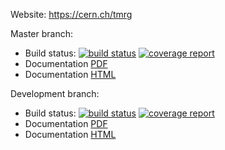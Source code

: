 Website: https://cern.ch/tmrg

Master branch:
   * Build status: [![build status](https://gitlab.cern.ch/skulis/tmrg/badges/master/build.svg)](https://gitlab.cern.ch/skulis/tmrg/commits/master) [![coverage report](https://gitlab.cern.ch/skulis/tmrg/badges/master/coverage.svg)](https://gitlab.cern.ch/skulis/tmrg/commits/master) 
   * Documentation [PDF](https://gitlab.cern.ch/skulis/tmrg/builds/artifacts/master/file/doc/build/latex/tmrg.pdf?job=doc_build_ubuntu) 
   * Documentation [HTML](https://gitlab.cern.ch/skulis/tmrg/builds/artifacts/master/file/doc/build/tmrg_doc_html.zip?job=doc_build_ubuntu)

Development branch:
   * Build status: [![build status](https://gitlab.cern.ch/skulis/tmrg/badges/skulis/build.svg)](https://gitlab.cern.ch/skulis/tmrg/commits/skulis) [![coverage report](https://gitlab.cern.ch/skulis/tmrg/badges/skulis/coverage.svg)](https://gitlab.cern.ch/skulis/tmrg/commits/skulis)
   * Documentation [PDF](https://gitlab.cern.ch/skulis/tmrg/builds/artifacts/skulis/file/doc/build/latex/tmrg.pdf?job=doc_build_ubuntu) 
   * Documentation [HTML](https://gitlab.cern.ch/skulis/tmrg/builds/artifacts/skulis/file/doc/build/tmrg_doc_html.zip?job=doc_build_ubuntu)



